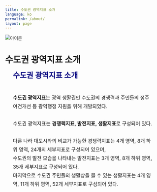 ```yaml
---
title: 수도권 광역지표 소개
language: ko
permalink: /about/
layout: page
---
```


<style>
	.contents_box { padding : 0 5%; line-height: 200%; }
	.title { color:navy; font-size:18pt; font-weight:600;}
	.contents { font-size:12pt; }
	
	.img_div { text-align: center; }
	.img_div { line-height: 1.6em; }
	.img_div img { width: 90%; }
	
   .suffle_div { width: 100%;  margin-bottom:50px;}
   .suffle_div p { width: 100%; font-size:12pt;  }
   .suffle_div img { width:40%; float: right; }
</style>

<div class="heading goal-banner goal-13">
    <div class="container">
        <div class="row">
            <div class="sttl">
                <img src="{{ site.goal_image_base }}/{{ page.language }}/sub_title.png" alt="아이콘" />
            </div>
            <div class="sttl">
                <h1>수도권 광역지표 소개</h1>
            </div>
        </div>
    </div>
</div>
<div id="main-content" class="container" role="main">

<div class="contents_box">
	<div>
		<span class="title">수도권 광역지표 소개</span>
		<br><br>
		<p class="contents">
 		     <b>수도권 광역지표</b>는 광역 생활권인 수도권의 경쟁력과 주민들의 정주 여건개선 등 광역행정 지원을 위해 개발되었다.<br><br>
      수도권 광역지표는 <b>경쟁력지표, 발전지표, 생활지표</b>로 구성되어 있다.<br><br>
      다른 나라 대도시와의 비교가 가능한 경쟁력지표는 4개 영역, 8개 하위 영역, 24개의 세부지표로 구성되어 있으며,<br>
		 수도권의 발전 모습을 나타내는 발전지표는 3개 영역, 8개 하위 영역, 35개 세부지표로 구성되어 있다.<br>
		 마지막으로 수도권 주민들의 생활상을 볼 수 있는 생활지표는 4개 영역, 11개 하위 영역, 52개 세부지표로 구성되어 있다.
    </p>
  </div>
 </div>
</div>
